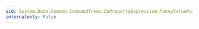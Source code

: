 ```yaml
---
uid: System.Data.Common.CommandTrees.DbPropertyExpression.ToKeyValuePair
internalonly: False
---
```

